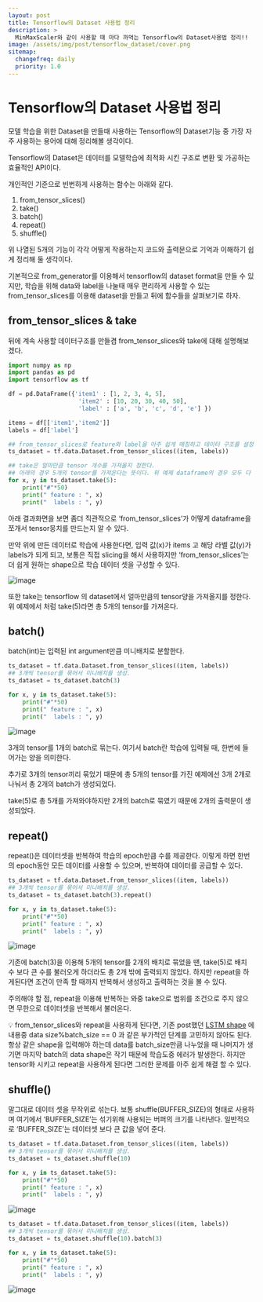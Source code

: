 ```yaml
---
layout: post
title: Tensorflow의 Dataset 사용법 정리
description: >
  MinMaxScaler와 같이 사용할 때 마다 까먹는 Tensorflow의 Dataset사용법 정리!!
image: /assets/img/post/tensorflow_dataset/cover.png
sitemap:
  changefreq: daily
  priority: 1.0
---
```


# Tensorflow의 Dataset 사용법 정리

모델 학습을 위한 Dataset을 만들때 사용하는 Tensorflow의 Dataset기능 중 가장 자주 사용하는 용어에 대해 정리해볼 생각이다.

Tensorflow의 Dataset은 데이터를 모델학습에 최적화 시킨 구조로 변환 및 가공하는 효율적인 API이다.

개인적인 기준으로 빈번하게 사용하는 함수는 아래와 같다.

1. from_tensor_slices()
2. take()
3. batch()
4. repeat()
5. shuffle()

위 나열된 5개의 기능이 각각 어떻게 작용하는지 코드와 출력문으로 기억과 이해하기 쉽게 정리해 둘 생각이다.

기본적으로 from_generator를 이용해서 tensorflow의 dataset format을 만들 수 있지만, 학습을 위해 data와 label을 나눌때 매우 편리하게 사용할 수 있는 from_tensor_slices를 이용해 dataset을 만들고 뒤에 함수들을 살펴보기로 하자.

## from_tensor_slices & take

뒤에 계속 사용할 데이터구조를 만들겸 from_tensor_slices와 take에 대해 설명해보겠다.

```python
import numpy as np
import pandas as pd
import tensorflow as tf

df = pd.DataFrame({'item1' : [1, 2, 3, 4, 5],
                    'item2' : [10, 20, 30, 40, 50],
                    'label' : ['a', 'b', 'c', 'd', 'e'] })

items = df[['item1','item2']]
labels = df['label']

## from_tensor_slices로 feature와 label을 아주 쉽게 매칭하고 데이터 구조를 설정 가능.
ts_dataset = tf.data.Dataset.from_tensor_slices((item, labels))

## take은 얼마만큼 tensor 개수를 가져올지 정한다.
## 아래의 경우 5개의 tensor를 가져온다는 뜻이다. 위 예제 dataframe의 경우 모두 다 가져온다.
for x, y in ts_dataset.take(5):
    print("#"*50)
    print(" feature : ", x)
    print("  labels : ", y)
```

아래 결과화면을 보면 좀더 직관적으로 ‘from_tensor_slices’가 어떻게 dataframe을 쪼개서 tensor뭉치를 만드는지 알 수 있다.

만약 위에 만든 데이터로 학습에 사용한다면, 입력 값(x)가 items 고 해당 라벨 값(y)가 labels가 되게 되고, 보통은 직접 slicing을 해서 사용하지만 ‘from_tensor_slices’는 더 쉽게 원하는 shape으로 학습 데이터 셋을 구성할 수 있다.

![image](../../assets/img/post/tensorflow_dataset/take_tensor_slice.png)

또한 take는 tensorflow 의 dataset에서 얼마만큼의 tensor양을 가져올지를 정한다. 위 예제에서 처럼 take(5)라면 총 5개의 tensor를 가져온다.

## batch()

batch(int)는 입력된 int argument만큼 미니배치로 분할한다.

```python
ts_dataset = tf.data.Dataset.from_tensor_slices((item, labels))
## 3개씩 tensor를 묶어서 미니배치를 생성.
ts_dataset = ts_dataset.batch(3)

for x, y in ts_dataset.take(5):
    print("#"*50)
    print(" feature : ", x)
    print("  labels : ", y)
```

![image](../../assets/img/post/tensorflow_dataset/batch.png)

3개의 tensor를 1개의 batch로 묶는다. 여기서 batch란 학습에 입력될 때, 한번에 들어가는 양을 의미한다.

추가로 3개의 tensor끼리 묶었기 때문에 총 5개의 tensor를 가진 예제에선 3개 2개로 나눠서 총 2개의 batch가 생성되었다.

take(5)로 총 5개를 가져와야하지만 2개의 batch로 묶였기 때문에 2개의 출력문이 생성되었다.

## repeat()

repeat()은 데이터셋을 반복하여 학습의 epoch만큼 수를 제공한다. 이렇게 하면 한번의 epoch동안 모든 데이터를 사용할 수 있으며, 반복하여 데이터를 공급할 수 있다.

```python
ts_dataset = tf.data.Dataset.from_tensor_slices((item, labels))
## 3개씩 tensor를 묶어서 미니배치를 생성.
ts_dataset = ts_dataset.batch(3).repeat()

for x, y in ts_dataset.take(5):
    print("#"*50)
    print(" feature : ", x)
    print("  labels : ", y)
```

![image](../../assets/img/post/tensorflow_dataset/repeat.png)

기존에 batch(3)을 이용해 5개의 tensor를 2개의 배치로 묶었을 땐, take(5)로 배치 수 보다 큰 수를 불러오게 하더라도 총 2개 밖에 출력되지 않았다. 하지만 repeat을 하게된다면 조건이 만족 할 때까지 반복해서 생성하고 출력하는 것을 볼 수 있다.

주의해야 할 점, repeat을 이용해 반복하는 와중 take으로 범위를 조건으로 주지 않으면 무한으로 데이터셋을 반복해서 불러온다.

💡 from_tensor_slices와 repeat을 사용하게 된다면, 기존 post했던 [LSTM shape](https://zayunsna.github.io/blog/2023-06-21-LSTM_shape) 에 내용중 data size%batch_size == 0 과 같은 부가적인 단계를 고민하지 않아도 된다. 항상 같은 shape을 입력해야 하는데 data를 batch_size만큼 나누었을 때 나머지가 생기면 마지막 batch의 data shape은 작기 때문에 학습도중 에러가 발생한다. 하지만 tensor화 시키고 repeat을 사용하게 된다면 그러한 문제를 아주 쉽게 해결 할 수 있다.

## shuffle()

말그대로 데이터 셋을 무작위로 섞는다. 보통 shuffle(BUFFER_SIZE)의 형태로 사용하며 여기에서 ‘BUFFER_SIZE’는 섞기위해 사용되는 버퍼의 크기를 나타낸다. 일반적으로 ‘BUFFER_SIZE’는 데이터셋 보다 큰 값을 넣어 준다.

```python
ts_dataset = tf.data.Dataset.from_tensor_slices((item, labels))
## 3개씩 tensor를 묶어서 미니배치를 생성.
ts_dataset = ts_dataset.shuffle(10)

for x, y in ts_dataset.take(5):
    print("#"*50)
    print(" feature : ", x)
    print("  labels : ", y)
```

![image](../../assets/img/post/tensorflow_dataset/shuffle.png)

```python
ts_dataset = tf.data.Dataset.from_tensor_slices((item, labels))
## 3개씩 tensor를 묶어서 미니배치를 생성.
ts_dataset = ts_dataset.shuffle(10).batch(3)

for x, y in ts_dataset.take(5):
    print("#"*50)
    print(" feature : ", x)
    print("  labels : ", y)
```

![image](../../assets/img/post/tensorflow_dataset/batch_shuffle.png)
